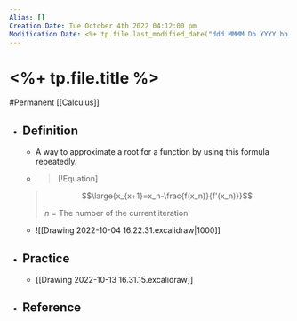 ```yaml
---
Alias: []
Creation Date: Tue October 4th 2022 04:12:00 pm 
Modification Date: <%+ tp.file.last_modified_date("ddd MMMM Do YYYY hh:mm:ss a") %>
---
```

# <%+ tp.file.title %>
#Permanent [[Calculus]]

- ## Definition
	- A way to approximate a root for a function by using this formula repeatedly.
	- > [!Equation]
	> $$\large{x_{x+1}=x_n-\frac{f(x_n)}{f'(x_n)}}$$
	> 
	> $n$ = The number of the current iteration
	- ![[Drawing 2022-10-04 16.22.31.excalidraw|1000]]
- ## Practice
	- [[Drawing 2022-10-13 16.31.15.excalidraw]]
- ## Reference
